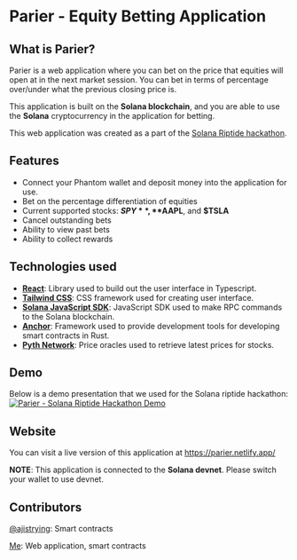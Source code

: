 # Parier - Equity Betting Application

## What is Parier?
Parier is a web application where you can bet on the price that equities will open at in the next market session. You can bet in terms of percentage over/under what the previous closing price is.

This application is built on the **Solana blockchain**, and you are able to use the **Solana** cryptocurrency in the application for betting.

This web application was created as a part of the [Solana Riptide hackathon](https://solana.com/news/solana-riptide-announcement).

## Features
- Connect your Phantom wallet and deposit money into the application for use.
- Bet on the percentage differentiation of equities
- Current supported stocks: **$SPY**, **$AAPL**, and **$TSLA**
- Cancel outstanding bets
- Ability to view past bets
- Ability to collect rewards 

## Technologies used
- **[React](https://react.dev/)**: Library used to build out the user interface in Typescript.
- **[Tailwind CSS](https://tailwindcss.com/)**: CSS framework used for creating user interface.
- **[Solana JavaScript SDK](https://solana-labs.github.io/solana-web3.js/)**: JavaScript SDK used to make RPC commands to the Solana blockchain.
- **[Anchor](https://www.anchor-lang.com/)**: Framework used to provide development tools for developing smart contracts in Rust.
- **[Pyth Network](https://pyth.network/)**: Price oracles used to retrieve latest prices for stocks.

## Demo
Below is a demo presentation that we used for the Solana riptide hackathon:
[![Parier - Solana Riptide Hackathon Demo](https://img.youtube.com/vi/Ll0Zd5Q6gNo/0.jpg)](https://www.youtube.com/watch?v=Ll0Zd5Q6gNo)

## Website
You can visit a live version of this application at https://parier.netlify.app/

**NOTE**: This application is connected to the **Solana devnet**. Please switch your wallet to use devnet.

## Contributors
[@ajistrying](https://github.com/ajistrying): Smart contracts

[Me](https://github.com/FrescoFlacko): Web application, smart contracts
